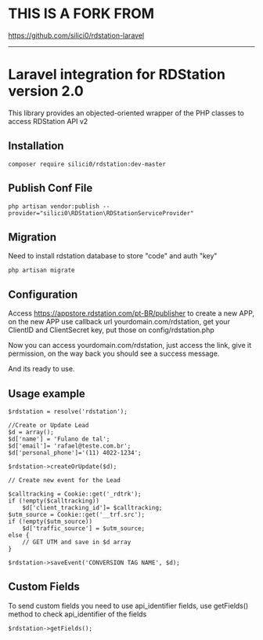 # THIS IS A FORK FROM
https://github.com/silici0/rdstation-laravel

---

# Laravel integration for RDStation version 2.0

This library provides an objected-oriented wrapper of the PHP classes to access RDStation API v2

## Installation

```
composer require silici0/rdstation:dev-master
```

## Publish Conf File

```
php artisan vendor:publish --provider="silici0\RDStation\RDStationServiceProvider"
```

## Migration

Need to install rdstation database to store "code" and auth "key"

```
php artisan migrate
```

## Configuration

Access https://appstore.rdstation.com/pt-BR/publisher to create a new APP, on the new APP use callback url yourdomain.com/rdstation, get your ClientID and ClientSecret key, put those on config/rdstation.php

Now you can access yourdomain.com/rdstation, just access the link, give it permission, on the way back you should see a success message.

And its ready to use.

## Usage example

```
$rdstation = resolve('rdstation');

//Create or Update Lead
$d = array();
$d['name'] = 'Fulano de tal';
$d['email']= 'rafael@teste.com.br';
$d['personal_phone']='(11) 4022-1234';

$rdstation->createOrUpdate($d);

// Create new event for the Lead

$calltracking = Cookie::get('_rdtrk');
if (!empty($calltracking)) 
    $d['client_tracking_id']= $calltracking;
$utm_source = Cookie::get('__trf.src');
if (!empty($utm_source)) 
    $d['traffic_source'] = $utm_source;
else {
	// GET UTM and save in $d array
}

$rdstation->saveEvent('CONVERSION TAG NAME', $d);
```

## Custom Fields

To send custom fields you need to use api_identifier fields, use getFields() method to check api_identifier of the fields

```
$rdstation->getFields();
```